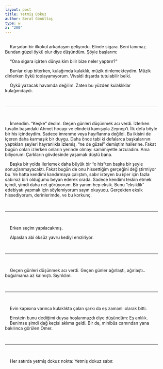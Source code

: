 ```yaml
---
layout: post
title: Yetmiş Dokuz
author: Berat Gönültaş
type: w
x: "200"
---
```

<br/>
&nbsp;&nbsp;&nbsp;&nbsp;Karşıdan bir ilkokul arkadaşım geliyordu. Elinde sigara. Beni tanımaz. Bundan güzel öykü olur diye düşündüm. Şöyle başlarım:

&nbsp;&nbsp;&nbsp;&nbsp;“Ona sigara içirten dünya kim bilir bize neler yaptırır?”

&nbsp;&nbsp;&nbsp;&nbsp;Bunlar olup biterken, kulağımda kulaklık, müzik dinlemekteydim. Müzik dinlerken öykü toplayamıyorum. Vivaldi dışarda tutulabilir belki.

&nbsp;&nbsp;&nbsp;&nbsp;Öykü yazacak havamda değilim. Zaten bu yüzden kulaklıklar kulağımdaydı.

<br/>

---
<br/>

&nbsp;&nbsp;&nbsp;&nbsp;İmrendim. “Keşke” dedim. Geçen günleri düşünmek acı verdi. İzlerken tuvalin başındaki Ahmet hocayı ve elindeki kamışıyla Zeynep’i. İlk defa böyle bir his içindeydim. Sadece imrenme veya hayıflanma değildi. Bu ikisini de içeren daha karmaşık bir duygu. Daha önce tabi ki defalarca başkalarının yaptıkları şeyleri hayranlıkla izlemiş, “ne de güzel” demiştim hallerine. Fakat bugün onları izlerken onların yerinde olmayı samimiyetle arzuladım. Ama biliyorum: Çarkların gövdesinde yaşamak düştü bana.

&nbsp;&nbsp;&nbsp;&nbsp;Başka bir yolda ilerlemek daha büyük bir “o his”ten başka bir şeyle sonuçlanmayacaktı. Fakat bugün de onu hissettiğim gerçeğini değiştirmiyor bu. Ve hatta kendimi kandırmaya çalıştım, sabır isteyen bu işler için fazla sabırsız biri olduğumu beyan ederek orada. Sadece kendimi teskin etmek içindi, şimdi daha net görüyorum. Bir yanım hep eksik. Bunu “eksiklik” edebiyatı yapmak için söylemiyorum sayın okuyucu. Gerçekten eksik hissediyorum, derinlerimde, ve bu korkunç.

<br/>

---
<br/>

&nbsp;&nbsp;&nbsp;&nbsp;Erken seçim yapılacakmış.

&nbsp;&nbsp;&nbsp;&nbsp;Alpaslan abi öksüz yavru kediyi emziriyor.

<br/>

---
<br/>

&nbsp;&nbsp;&nbsp;&nbsp;Geçen günleri düşünmek acı verdi. Geçen günler ağırlaştı, ağırlaştı.. boğulmama az kalmıştı. Sıyrıldım.

<br/>

---
<br/>

&nbsp;&nbsp;&nbsp;&nbsp;Evin kapısına varınca kulaklıkta çalan şarkı da eş zamanlı olarak bitti.

&nbsp;&nbsp;&nbsp;&nbsp;Einstein bunu dediğimi duysa hoşlanmazdı diye düşündüm: Eş anlılık.  
&nbsp;&nbsp;&nbsp;&nbsp;Benimse şimdi dağ keçisi aklıma geldi. Bir de, minibüs camından yana bakılınca görülen Ömer.  

<br/>

---
<br/>

&nbsp;&nbsp;&nbsp;&nbsp;Her satırda yetmiş dokuz nokta: Yetmiş dokuz sabır.  
